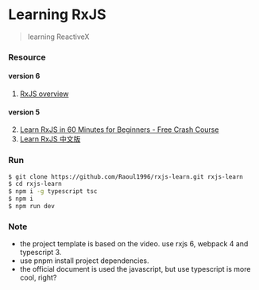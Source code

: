 # Learning RxJS

> learning ReactiveX

### Resource

#### version 6
1. [RxJS overview](https://rxjs-dev.firebaseapp.com/guide/overview)

#### version 5
2. [Learn RxJS in 60 Minutes for Beginners - Free Crash Course](https://www.youtube.com/watch?v=PhggNGsSQyg)
3. [Learn RxJS 中文版](https://github.com/RxJS-CN/learn-rxjs-operators)
### Run

```bash
$ git clone https://github.com/Raoul1996/rxjs-learn.git rxjs-learn
$ cd rxjs-learn
$ npm i -g typescript tsc
$ npm i 
$ npm run dev
```

### Note

- the project template is based on the video. use rxjs 6, webpack 4 and typescript 3.
- use pnpm install project dependencies. 
- the official document is used the javascript, but use typescript is more cool, right?

